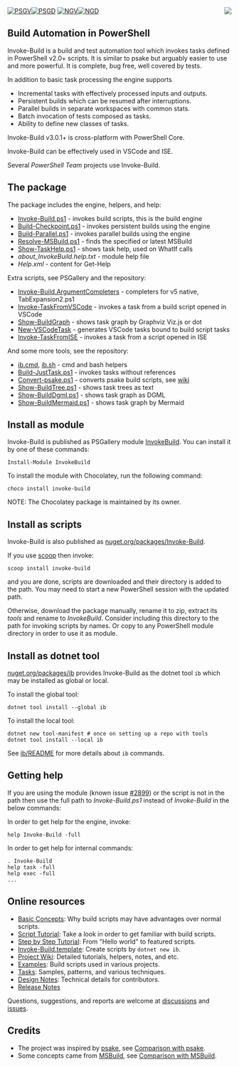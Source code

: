 
[![PSGV](https://img.shields.io/powershellgallery/v/InvokeBuild)![PSGD](https://img.shields.io/powershellgallery/dt/InvokeBuild)](https://www.powershellgallery.com/packages/InvokeBuild)
[![NGV](https://img.shields.io/nuget/v/Invoke-Build)![NGD](https://img.shields.io/nuget/dt/Invoke-Build)](https://www.nuget.org/packages/Invoke-Build)
<img src="https://raw.githubusercontent.com/nightroman/Invoke-Build/main/ib.png" align="right"/>

## Build Automation in PowerShell

Invoke-Build is a build and test automation tool which invokes tasks defined in
PowerShell v2.0+ scripts. It is similar to psake but arguably easier to use and
more powerful. It is complete, bug free, well covered by tests.

In addition to basic task processing the engine supports

- Incremental tasks with effectively processed inputs and outputs.
- Persistent builds which can be resumed after interruptions.
- Parallel builds in separate workspaces with common stats.
- Batch invocation of tests composed as tasks.
- Ability to define new classes of tasks.

Invoke-Build v3.0.1+ is cross-platform with PowerShell Core.

Invoke-Build can be effectively used in VSCode and ISE.

Several *PowerShell Team* projects use Invoke-Build.

## The package

The package includes the engine, helpers, and help:

* [Invoke-Build.ps1](https://github.com/nightroman/Invoke-Build/blob/main/Invoke-Build.ps1) - invokes build scripts, this is the build engine
* [Build-Checkpoint.ps1](https://github.com/nightroman/Invoke-Build/blob/main/Build-Checkpoint.ps1) - invokes persistent builds using the engine
* [Build-Parallel.ps1](https://github.com/nightroman/Invoke-Build/blob/main/Build-Parallel.ps1) - invokes parallel builds using the engine
* [Resolve-MSBuild.ps1](https://github.com/nightroman/Invoke-Build/blob/main/Resolve-MSBuild.ps1) - finds the specified or latest MSBuild
* [Show-TaskHelp.ps1](https://github.com/nightroman/Invoke-Build/blob/main/Show-TaskHelp.ps1) - shows task help, used on WhatIf calls
* *about_InvokeBuild.help.txt* - module help file
* *Help.xml* - content for Get-Help

Extra scripts, see PSGallery and the repository:

* [Invoke-Build.ArgumentCompleters](https://www.powershellgallery.com/packages/Invoke-Build.ArgumentCompleters) - completers for v5 native, TabExpansion2.ps1
* [Invoke-TaskFromVSCode](https://www.powershellgallery.com/packages/Invoke-TaskFromVSCode) - invokes a task from a build script opened in VSCode
* [Show-BuildGraph](https://www.powershellgallery.com/packages/Show-BuildGraph) - shows task graph by Graphviz Viz.js or dot
* [New-VSCodeTask](https://www.powershellgallery.com/packages/New-VSCodeTask) - generates VSCode tasks bound to build script tasks
* [Invoke-TaskFromISE](https://www.powershellgallery.com/packages/Invoke-TaskFromISE) - invokes a task from a script opened in ISE

And some more tools, see the repository:

* [ib.cmd](https://github.com/nightroman/Invoke-Build/blob/main/ib.cmd), [ib.sh](https://github.com/nightroman/Invoke-Build/blob/main/ib.sh) - cmd and bash helpers
* [Build-JustTask.ps1](https://github.com/nightroman/Invoke-Build/blob/main/Build-JustTask.ps1) - invokes tasks without references
* [Convert-psake.ps1](https://github.com/nightroman/Invoke-Build/blob/main/Convert-psake.ps1) - converts psake build scripts, see [wiki](https://github.com/nightroman/Invoke-Build/wiki/Convert~psake)
* [Show-BuildTree.ps1](https://github.com/nightroman/Invoke-Build/blob/main/Show-BuildTree.ps1) - shows task trees as text
* [Show-BuildDgml.ps1](https://github.com/nightroman/Invoke-Build/blob/main/Show-BuildDgml.ps1) - shows task graph as DGML
* [Show-BuildMermaid.ps1](https://github.com/nightroman/Invoke-Build/blob/main/Show-BuildMermaid.ps1) - shows task graph by Mermaid

## Install as module

Invoke-Build is published as PSGallery module [InvokeBuild](https://www.powershellgallery.com/packages/InvokeBuild).
You can install it by one of these commands:

    Install-Module InvokeBuild

To install the module with Chocolatey, run the following command:

    choco install invoke-build

NOTE: The Chocolatey package is maintained by its owner.

## Install as scripts

Invoke-Build is also published as [nuget.org/packages/Invoke-Build](https://www.nuget.org/packages/Invoke-Build).

If you use [scoop](https://github.com/lukesampson/scoop) then invoke:

    scoop install invoke-build

and you are done, scripts are downloaded and their directory is added to the
path. You may need to start a new PowerShell session with the updated path.

Otherwise, download the package manually, rename it to zip, extract its *tools*
and rename to *InvokeBuild*. Consider including this directory to the path for
invoking scripts by names. Or copy to any PowerShell module directory in order
to use it as module.

## Install as dotnet tool

[nuget.org/packages/ib](https://www.nuget.org/packages/ib) provides Invoke-Build
as the dotnet tool `ib` which may be installed as global or local.

To install the global tool:

    dotnet tool install --global ib

To install the local tool:

    dotnet new tool-manifest # once on setting up a repo with tools
    dotnet tool install --local ib

See [ib/README](https://github.com/nightroman/Invoke-Build/blob/main/ib/README.md) for more details about `ib` commands.

## Getting help

[#2899]: https://github.com/PowerShell/PowerShell/issues/2899

If you are using the module (known issue [#2899]) or the script is not in the
path then use the full path to *Invoke-Build.ps1* instead of *Invoke-Build* in
the below commands:

In order to get help for the engine, invoke:

    help Invoke-Build -full

In order to get help for internal commands:

    . Invoke-Build
    help task -full
    help exec -full
    ...

## Online resources

- [Basic Concepts](https://github.com/nightroman/Invoke-Build/wiki/Concepts): Why build scripts may have advantages over normal scripts.
- [Script Tutorial](https://github.com/nightroman/Invoke-Build/wiki/Script-Tutorial): Take a look in order to get familiar with build scripts.
- [Step by Step Tutorial](https://github.com/nightroman/Invoke-Build/tree/main/Tasks/01-step-by-step-tutorial): From "Hello world" to featured scripts.
- [Invoke-Build.template](https://github.com/nightroman/Invoke-Build.template): Create scripts by `dotnet new ib`.
- [Project Wiki](https://github.com/nightroman/Invoke-Build/wiki): Detailed tutorials, helpers, notes, and etc.
- [Examples](https://github.com/nightroman/Invoke-Build/wiki/Build-Scripts-in-Projects): Build scripts used in various projects.
- [Tasks](https://github.com/nightroman/Invoke-Build/tree/main/Tasks): Samples, patterns, and various techniques.
- [Design Notes](https://github.com/nightroman/Invoke-Build/wiki/Design-Notes): Technical details for contributors.
- [Release Notes](https://github.com/nightroman/Invoke-Build/blob/main/Release-Notes.md)

[discussions]: https://github.com/nightroman/Invoke-Build/discussions
[issues]: https://github.com/nightroman/Invoke-Build/issues

Questions, suggestions, and reports are welcome at [discussions] and [issues].

## Credits

- The project was inspired by [psake](https://github.com/psake/psake), see [Comparison with psake](https://github.com/nightroman/Invoke-Build/wiki/Comparison-with-psake).
- Some concepts came from [MSBuild](https://github.com/Microsoft/msbuild), see [Comparison with MSBuild](https://github.com/nightroman/Invoke-Build/wiki/Comparison-with-MSBuild).
